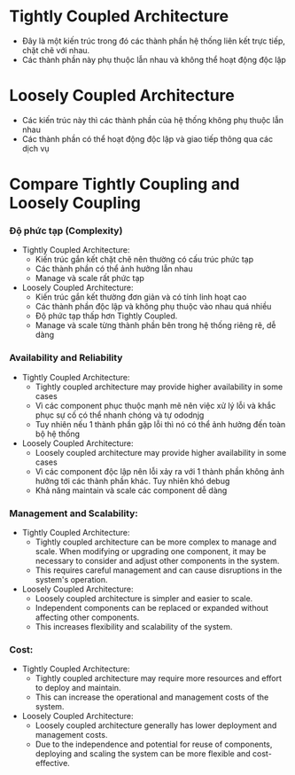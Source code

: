 # Tightly Coupled Architecture
- Đây là một kiến trúc trong đó các thành phần hệ thống liên kết trực tiếp, chặt chẽ với nhau.
- Các thành phần này phụ thuộc lẫn nhau và không thể hoạt động độc lập

# Loosely Coupled Architecture
- Các kiến trúc này thì các thành phần của hệ thống không phụ thuộc lẫn nhau
- Các thành phần có thể hoạt động độc lập và giao tiếp thông qua các dịch vụ

# Compare Tightly Coupling and Loosely Coupling
### Độ phức tạp (Complexity)
- Tightly Coupled Architecture: 
    + Kiến trúc gắn kết chặt chẽ nên thường có cấu trúc phức tạp
    + Các thành phần có thể ảnh hưởng lẫn nhau
    + Manage và scale rất phức tạp
- Loosely Coupled Architecture:
    + Kiến trúc gắn kết thường đơn giản và có tính linh hoạt cao
    + Các thành phần độc lập và không phụ thuộc vào nhau quá nhiều
    + Độ phức tạp thấp hơn Tightly Coupled.
    + Manage và scale từng thành phần bên trong hệ thống riêng rẽ, dễ dàng

### Availability and Reliability
- Tightly Coupled Architecture:
    + Tightly coupled architecture may provide higher availability in some cases
    + Vì các component phục thuộc mạnh mẽ nên việc xử lý lỗi và khắc phục sự cố có thể nhanh chóng và tự ododnjg
    + Tuy nhiên nếu 1 thành phần gặp lỗi thì nó có thể ảnh hưởng đến toàn bộ hệ thống
- Loosely Coupled Architecture:
    + Loosely coupled architecture may provide higher availability in some cases
    + Vì các component độc lập nên lỗi xảy ra với 1 thành phần không ảnh hưởng tới các thành phần khác. Tuy nhiên khó debug
    + Khả năng maintain và scale các component dễ dàng

### Management and Scalability:
- Tightly Coupled Architecture: 
    + Tightly coupled architecture can be more complex to manage and scale. When modifying or upgrading one component, it may be necessary to consider and adjust other components in the system. 
    + This requires careful management and can cause disruptions in the system's operation.
- Loosely Coupled Architecture: 
    + Loosely coupled architecture is simpler and easier to scale. 
    + Independent components can be replaced or expanded without affecting other components. 
    + This increases flexibility and scalability of the system.

### Cost:
- Tightly Coupled Architecture: 
    + Tightly coupled architecture may require more resources and effort to deploy and maintain. 
    + This can increase the operational and management costs of the system.
- Loosely Coupled Architecture: 
    + Loosely coupled architecture generally has lower deployment and management costs. 
    + Due to the independence and potential for reuse of components, deploying and scaling the system can be more flexible and cost-effective.